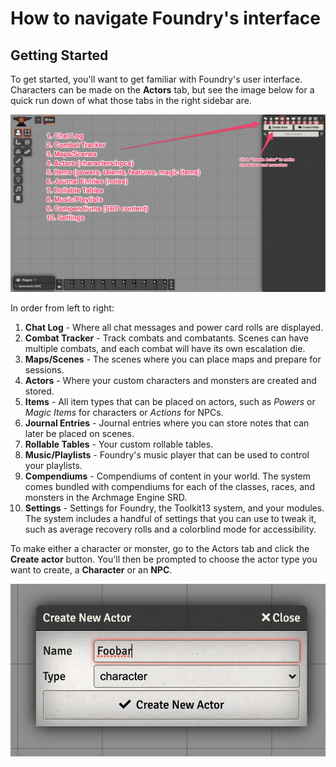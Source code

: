 # How to navigate Foundry's interface

## Getting Started

To get started, you'll want to get familiar with Foundry's user interface. Characters can be made on the **Actors** tab, but see the image below for a quick run down of what those tabs in the right sidebar are.

![](../.gitbook/assets/image%20%282%29.png)

In order from left to right:

1. **Chat Log** - Where all chat messages and power card rolls are displayed.
2. **Combat Tracker** - Track combats and combatants. Scenes can have multiple combats, and each combat will have its own escalation die.
3. **Maps/Scenes** - The scenes where you can place maps and prepare for sessions.
4. **Actors** - Where your custom characters and monsters are created and stored.
5. **Items** - All item types that can be placed on actors, such as _Powers_ or _Magic Items_ for characters or _Actions_ for NPCs.
6. **Journal Entries** - Journal entries where you can store notes that can later be placed on scenes.
7. **Rollable Tables** - Your custom rollable tables.
8. **Music/Playlists** - Foundry's music player that can be used to control your playlists.
9. **Compendiums** - Compendiums of content in your world. The system comes bundled with compendiums for each of the classes, races, and monsters in the Archmage Engine SRD.
10. **Settings** - Settings for Foundry, the Toolkit13 system, and your modules. The system includes a handful of settings that you can use to tweak it, such as average recovery rolls and a colorblind mode for accessibility.

To make either a character or monster, go to the Actors tab and click the **Create actor** button. You'll then be prompted to choose the actor type you want to create, a **Character** or an **NPC**.

![](../.gitbook/assets/image%20%283%29.png)

